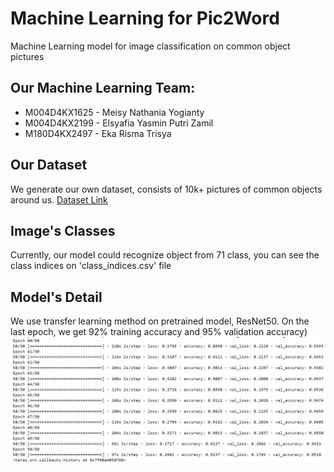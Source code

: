 # Machine Learning for Pic2Word
Machine Learning model for image classification on common object pictures

## Our Machine Learning Team:
- M004D4KX1625 - Meisy Nathania Yogianty
- M004D4KX2199 - Elsyafia Yasmin Putri Zamil 
- M180D4KX2497 - Eka Risma Trisya

## Our Dataset
We generate our own dataset, consists of 10k+ pictures of common objects around us.
[Dataset Link](https://drive.google.com/drive/folders/1VxqU7_dBbh4RBfwhP7KY1YbtVzLagerJ?usp=drive_link)

## Image's Classes
Currently, our model could recognize object from 71 class, you can see the class indices on 'class_indices.csv' file

## Model's Detail
We use transfer learning method on pretrained model, ResNet50.
On the last epoch, we get 92% training accuracy and 95% validation accuracy)
![akurasi model](accuracy-proof.png)
